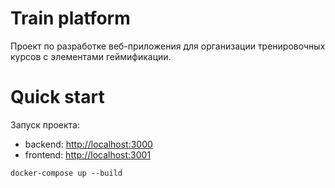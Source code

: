 # Train platform

Проект по разработке веб-приложения для организации тренировочных курсов с элементами геймификации.

# Quick start

Запуск проекта:

- backend: [http://localhost:3000](http://localhost:3000)
- frontend: [http://localhost:3001](http://localhost:3001)

```
docker-compose up --build
```

